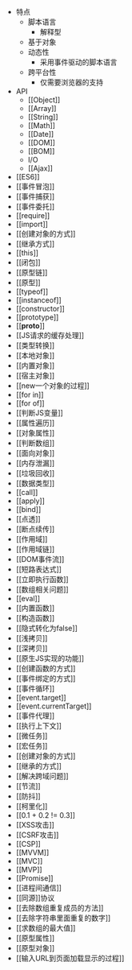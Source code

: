 - 特点
	- 脚本语言
		- 解释型
	- 基于对象
	- 动态性
		- 采用事件驱动的脚本语言
	- 跨平台性
		- 仅需要浏览器的支持
-  API
	- [[Object]]
	- [[Array]]
	- [[String]]
	- [[Math]]
	- [[Date]]
	- [[DOM]]
	- [[BOM]]
	- I/O
	- [[Ajax]]
- [[ES6]]
- [[事件冒泡]]
- [[事件捕获]]
- [[事件委托]]
- [[require]]
- [[import]]
- [[创建对象的方式]]
- [[继承方式]]
- [[this]]
- [[闭包]]
- [[原型链]]
- [[原型]]
- [[typeof]]
- [[instanceof]]
- [[constructor]]
- [[prototype]]
- [[__proto__]]
- [[JS请求的缓存处理]]
- [[类型转换]]
- [[本地对象]]
- [[内置对象]]
- [[宿主对象]]
- [[new一个对象的过程]]
- [[for in]]
- [[for of]]
- [[判断JS变量]]
- [[属性遍历]]
- [[对象属性]]
- [[判断数组]]
- [[面向对象]]
- [[内存泄漏]]
- [[垃圾回收]]
- [[数据类型]]
- [[call]]
- [[apply]]
- [[bind]]
- [[点透]]
- [[断点续传]]
- [[作用域]]
- [[作用域链]]
- [[DOM事件流]]
- [[短路表达式]]
- [[立即执行函数]]
- [[数组相关问题]]
- [[eval]]
- [[内置函数]]
- [[构造函数]]
- [[隐式转化为false]]
- [[浅拷贝]]
- [[深拷贝]]
- [[原生JS实现的功能]]
- [[创建函数的方式]]
- [[事件绑定的方式]]
- [[事件循环]]
- [[event.target]]
- [[event.currentTarget]]
- [[事件代理]]
- [[执行上下文]]
- [[微任务]]
- [[宏任务]]
- [[创建对象的方式]]
- [[继承的方式]]
- [[解决跨域问题]]
- [[节流]]
- [[防抖]]
- [[柯里化]]
- [[0.1 + 0.2 != 0.3]]
- [[XSS攻击]]
- [[CSRF攻击]]
- [[CSP]]
- [[MVVM]]
- [[MVC]]
- [[MVP]]
- [[Promise]]
- [[进程间通信]]
- [[同源]]协议
- [[去除数组重复成员的方法]]
- [[去除字符串里面重复的数字]]
- [[求数组的最大值]]
- [[原型属性]]
- [[原型对象]]
- [[输入URL到页面加载显示的过程]]